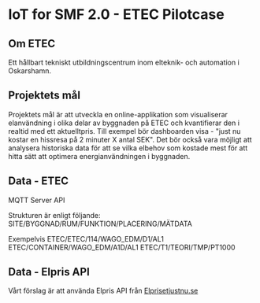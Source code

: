 # IoT for SMF 2.0 - ETEC Pilotcase

## Om ETEC 

Ett hållbart tekniskt utbildningscentrum inom elteknik- och automation i Oskarshamn. 

## Projektets mål 

Projektets mål är att utveckla en online-applikation som visualiserar elanvändning i olika delar av byggnaden på ETEC och kvantifierar den i realtid med ett aktuelltpris. Till exempel bör dashboarden visa - "just nu kostar en hissresa på 2 minuter X antal SEK". Det bör också vara möjligt att analysera historiska data för att se vilka elbehov som kostade mest för att hitta sätt att optimera energianvändningen i byggnaden.

## Data - ETEC 

MQTT Server API 

Strukturen är enligt följande:
SITE/BYGGNAD/RUM/FUNKTION/PLACERING/MÄTDATA
 
Exempelvis
ETEC/ETEC/114/WAGO_EDM/D1/AL1
ETEC/CONTAINER/WAGO_EDM/A1D/AL1
ETEC/T1/TEORI/TMP/PT1000

## Data - Elpris API 
Vårt förslag är att använda Elpris API från [Elprisetjustnu.se](https://www.elprisetjustnu.se/elpris-api ) 

